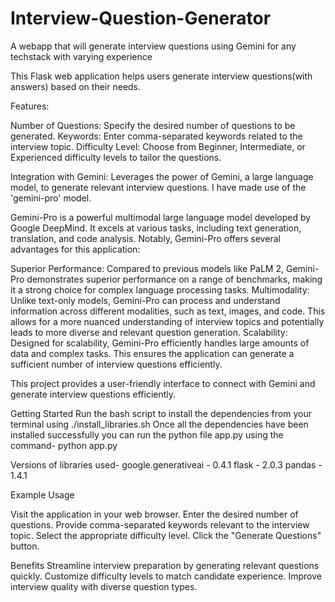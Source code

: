 # Interview-Question-Generator
A webapp that will generate interview questions using Gemini for any techstack with varying experience

This Flask web application helps users generate interview questions(with answers) based on their needs.

Features:

Number of Questions: Specify the desired number of questions to be generated.
Keywords: Enter comma-separated keywords related to the interview topic.
Difficulty Level: Choose from Beginner, Intermediate, or Experienced difficulty levels to tailor the questions.

Integration with Gemini: Leverages the power of Gemini, a large language model, to generate relevant interview questions. I have made use of the 'gemini-pro' model.

Gemini-Pro is a powerful multimodal large language model developed by Google DeepMind. It excels at various tasks, including text generation, translation, and code analysis. Notably, Gemini-Pro offers several advantages for this application:

Superior Performance: Compared to previous models like PaLM 2, Gemini-Pro demonstrates superior performance on a range of benchmarks, making it a strong choice for complex language processing tasks.
Multimodality: Unlike text-only models, Gemini-Pro can process and understand information across different modalities, such as text, images, and code. This allows for a more nuanced understanding of interview topics and potentially leads to more diverse and relevant question generation.
Scalability: Designed for scalability, Gemini-Pro efficiently handles large amounts of data and complex tasks. This ensures the application can generate a sufficient number of interview questions efficiently.

This project provides a user-friendly interface to connect with Gemini and generate interview questions efficiently.

Getting Started
Run the bash script to install the dependencies from your terminal using ./install_libraries.sh
Once all the dependencies have been installed successfully you can run the python file app.py using the command- python app.py

Versions of libraries used-
google.generativeai -  0.4.1
flask - 2.0.3
pandas - 1.4.1

Example Usage

Visit the application in your web browser.
Enter the desired number of questions.
Provide comma-separated keywords relevant to the interview topic.
Select the appropriate difficulty level.
Click the "Generate Questions" button.

Benefits
Streamline interview preparation by generating relevant questions quickly.
Customize difficulty levels to match candidate experience.
Improve interview quality with diverse question types.
